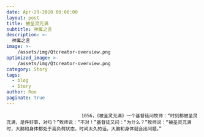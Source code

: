 ```yaml
---
date: Apr-29-2020 00:00:00
layout: post
title: 被圣灵充满
subtitle: 神寓之言
description: >-
  神寓之言
image: >-
    /assets/img/Qtcreator-overview.png
optimized_image: >-
    /assets/img/Qtcreator-overview.png
category: Story
tags:
  - blog
  - Story
author: Ron
paginate: true
---
```


							　　1056，《被圣灵充满》一个基督徒问牧师：“时刻都被圣灵充满，是件好事，对吗？”牧师说：“不对！”基督徒又问：“为什么？”牧师说：“被圣灵充满时，大脑和身体都处于高负荷状态，时间太久的话，大脑和身体就会出问题。”
							
							
						